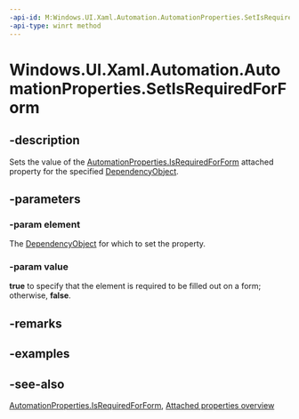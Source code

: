 ```yaml
---
-api-id: M:Windows.UI.Xaml.Automation.AutomationProperties.SetIsRequiredForForm(Windows.UI.Xaml.DependencyObject,System.Boolean)
-api-type: winrt method
---
```


<!-- Method syntax
public void SetIsRequiredForForm(Windows.UI.Xaml.DependencyObject element, System.Boolean value)
-->

# Windows.UI.Xaml.Automation.AutomationProperties.SetIsRequiredForForm

## -description
Sets the value of the [AutomationProperties.IsRequiredForForm](automationproperties_isrequiredforform.md) attached property for the specified [DependencyObject](../windows.ui.xaml/dependencyobject.md).



## -parameters
### -param element
The [DependencyObject](../windows.ui.xaml/dependencyobject.md) for which to set the property.

### -param value
**true** to specify that the element is required to be filled out on a form; otherwise, **false**.

## -remarks

## -examples

## -see-also

[AutomationProperties.IsRequiredForForm](automationproperties_isrequiredforform.md), [Attached properties overview](/windows/uwp/xaml-platform/attached-properties-overview)
